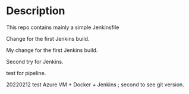 # Description

This repo contains mainly a simple Jenkinsfile

Change for the first Jenkins build.

My change for the first Jenkins build.

Second try for Jenkins.

test for pipeline.

20220212 test Azure VM + Docker + Jenkins ; second to see git version.
